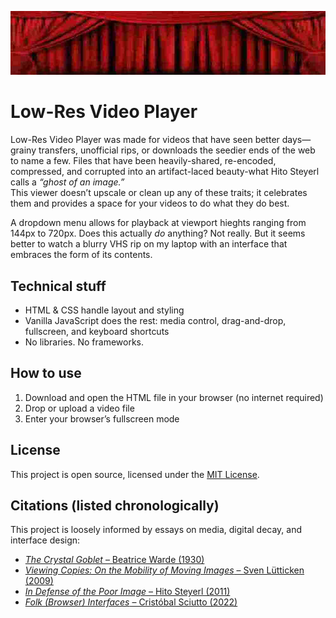 ![Hero image for Low-Res Video Player](video-player.png)

# Low-Res Video Player

Low-Res Video Player was made for videos that have seen better days—grainy transfers, unofficial rips, or downloads the seedier ends of the web to name a few. Files that have been heavily-shared, re-encoded, compressed, and corrupted into an artifact-laced beauty-what Hito Steyerl calls a *“ghost of an image.”*  
This viewer doesn’t upscale or clean up any of these traits; it celebrates them and provides a space for your videos to do what they do best.

A dropdown menu allows for playback at viewport hieghts ranging from 144px to 720px. Does this actually *do* anything? Not really. But it seems better to watch a blurry VHS rip on my laptop with an interface that embraces the form of its contents.

## Technical stuff

- HTML & CSS handle layout and styling  
- Vanilla JavaScript does the rest: media control, drag-and-drop, fullscreen, and keyboard shortcuts  
- No libraries. No frameworks.

## How to use

1. Download and open the HTML file in your browser (no internet required)  
2. Drop or upload a video file  
3. Enter your browser’s fullscreen mode  

## License

This project is open source, licensed under the [MIT License](./LICENSE.txt).

## Citations (listed chronologically)

This project is loosely informed by essays on media, digital decay, and interface design:

- [*The Crystal Goblet* – Beatrice Warde (1930)](https://readings.design/PDF/The%20Crystal%20Goblet.pdf)  
- [*Viewing Copies: On the Mobility of Moving Images* – Sven Lütticken (2009)](https://www.e-flux.com/journal/08/61380/viewing-copies-on-the-mobility-of-moving-images/)  
- [*In Defense of the Poor Image* – Hito Steyerl (2011)](https://www.e-flux.com/journal/10/61362/in-defense-of-the-poor-image/)  
- [*Folk (Browser) Interfaces* – Cristóbal Sciutto (2022)](https://cristobal.space/writing/folk)
